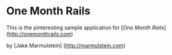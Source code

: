 # One Month Rails

This is the pinteresting sample application for
[*One Month Rails*] (http://onemonthrails.com)

by [Jake Marmulstein] (http://marmulstein.com)